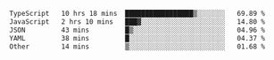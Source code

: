 <!--START_SECTION:waka-->

```txt
TypeScript   10 hrs 18 mins  █████████████████▒░░░░░░░   69.89 %
JavaScript   2 hrs 10 mins   ███▓░░░░░░░░░░░░░░░░░░░░░   14.80 %
JSON         43 mins         █▒░░░░░░░░░░░░░░░░░░░░░░░   04.96 %
YAML         38 mins         █░░░░░░░░░░░░░░░░░░░░░░░░   04.37 %
Other        14 mins         ▒░░░░░░░░░░░░░░░░░░░░░░░░   01.68 %
```

<!--END_SECTION:waka-->
